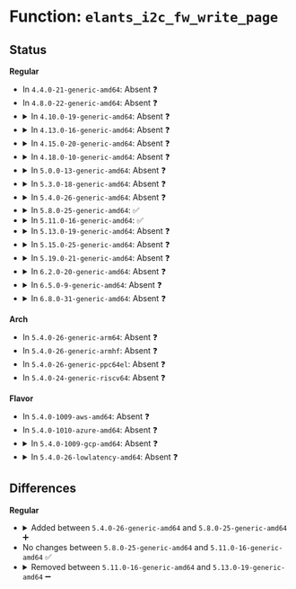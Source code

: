 # Function: <code>elants_i2c_fw_write_page</code>

## Status
<b>Regular</b>
<ul>
<li>
In <code>4.4.0-21-generic-amd64</code>: Absent ❓
</li>
<li>
In <code>4.8.0-22-generic-amd64</code>: Absent ❓
</li>
<li>
<details>
<summary>In <code>4.10.0-19-generic-amd64</code>: Absent ❓</summary>

```json
{
  "name": "elants_i2c_fw_write_page",
  "collision_type": "Unique Static",
  "inline_type": "Full",
  "funcs": [
    {
      "addr": 18446744071586188286,
      "name": "elants_i2c_fw_write_page",
      "external": false,
      "loc": "drivers/input/touchscreen/elants_i2c.c:585",
      "file": "drivers/input/touchscreen/elants_i2c.c",
      "inline": "not declared, inlined",
      "caller_inline": [
        "drivers/input/touchscreen/elants_i2c.c:write_update_fw"
      ],
      "caller_func": []
    }
  ],
  "symbols": []
}
```
</details>
</li>
<li>
<details>
<summary>In <code>4.13.0-16-generic-amd64</code>: Absent ❓</summary>

```json
{
  "name": "elants_i2c_fw_write_page",
  "collision_type": "Unique Static",
  "inline_type": "Full",
  "funcs": [
    {
      "addr": 18446744071586276400,
      "name": "elants_i2c_fw_write_page",
      "external": false,
      "loc": "drivers/input/touchscreen/elants_i2c.c:585",
      "file": "drivers/input/touchscreen/elants_i2c.c",
      "inline": "not declared, inlined",
      "caller_inline": [
        "drivers/input/touchscreen/elants_i2c.c:write_update_fw"
      ],
      "caller_func": []
    }
  ],
  "symbols": []
}
```
</details>
</li>
<li>
<details>
<summary>In <code>4.15.0-20-generic-amd64</code>: Absent ❓</summary>

```json
{
  "name": "elants_i2c_fw_write_page",
  "collision_type": "Unique Static",
  "inline_type": "Full",
  "funcs": [
    {
      "addr": 18446744071586739760,
      "name": "elants_i2c_fw_write_page",
      "external": false,
      "loc": "drivers/input/touchscreen/elants_i2c.c:586",
      "file": "drivers/input/touchscreen/elants_i2c.c",
      "inline": "not declared, inlined",
      "caller_inline": [
        "drivers/input/touchscreen/elants_i2c.c:write_update_fw"
      ],
      "caller_func": []
    }
  ],
  "symbols": []
}
```
</details>
</li>
<li>
<details>
<summary>In <code>4.18.0-10-generic-amd64</code>: Absent ❓</summary>

```json
{
  "name": "elants_i2c_fw_write_page",
  "collision_type": "Unique Static",
  "inline_type": "Full",
  "funcs": [
    {
      "addr": 18446744071587006096,
      "name": "elants_i2c_fw_write_page",
      "external": false,
      "loc": "drivers/input/touchscreen/elants_i2c.c:585",
      "file": "drivers/input/touchscreen/elants_i2c.c",
      "inline": "not declared, inlined",
      "caller_inline": [
        "drivers/input/touchscreen/elants_i2c.c:write_update_fw"
      ],
      "caller_func": []
    }
  ],
  "symbols": []
}
```
</details>
</li>
<li>
<details>
<summary>In <code>5.0.0-13-generic-amd64</code>: Absent ❓</summary>

```json
{
  "name": "elants_i2c_fw_write_page",
  "collision_type": "Unique Static",
  "inline_type": "Full",
  "funcs": [
    {
      "addr": 18446744071587167536,
      "name": "elants_i2c_fw_write_page",
      "external": false,
      "loc": "drivers/input/touchscreen/elants_i2c.c:586",
      "file": "drivers/input/touchscreen/elants_i2c.c",
      "inline": "not declared, inlined",
      "caller_inline": [
        "drivers/input/touchscreen/elants_i2c.c:write_update_fw"
      ],
      "caller_func": []
    }
  ],
  "symbols": []
}
```
</details>
</li>
<li>
<details>
<summary>In <code>5.3.0-18-generic-amd64</code>: Absent ❓</summary>

```json
{
  "name": "elants_i2c_fw_write_page",
  "collision_type": "Unique Static",
  "inline_type": "Full",
  "funcs": [
    {
      "addr": 18446744071587434705,
      "name": "elants_i2c_fw_write_page",
      "external": false,
      "loc": "drivers/input/touchscreen/elants_i2c.c:581",
      "file": "drivers/input/touchscreen/elants_i2c.c",
      "inline": "not declared, inlined",
      "caller_inline": [
        "drivers/input/touchscreen/elants_i2c.c:elants_i2c_do_update_firmware"
      ],
      "caller_func": []
    }
  ],
  "symbols": []
}
```
</details>
</li>
<li>
<details>
<summary>In <code>5.4.0-26-generic-amd64</code>: Absent ❓</summary>

```json
{
  "name": "elants_i2c_fw_write_page",
  "collision_type": "Unique Static",
  "inline_type": "Full",
  "funcs": [
    {
      "addr": 18446744071587637761,
      "name": "elants_i2c_fw_write_page",
      "external": false,
      "loc": "drivers/input/touchscreen/elants_i2c.c:581",
      "file": "drivers/input/touchscreen/elants_i2c.c",
      "inline": "not declared, inlined",
      "caller_inline": [
        "drivers/input/touchscreen/elants_i2c.c:elants_i2c_do_update_firmware"
      ],
      "caller_func": []
    }
  ],
  "symbols": []
}
```
</details>
</li>
<li>
<details>
<summary>In <code>5.8.0-25-generic-amd64</code>: ✅</summary>

```c
int elants_i2c_fw_write_page(struct i2c_client * client, const void * page)
```

```json
{
  "name": "elants_i2c_fw_write_page",
  "collision_type": "Unique Static",
  "inline_type": "No",
  "funcs": [
    {
      "addr": 18446744071588502441,
      "name": "elants_i2c_fw_write_page",
      "external": false,
      "loc": "drivers/input/touchscreen/elants_i2c.c:595",
      "file": "drivers/input/touchscreen/elants_i2c.c",
      "inline": "seen, unknown",
      "caller_inline": [],
      "caller_func": [
        "drivers/input/touchscreen/elants_i2c.c:elants_i2c_do_update_firmware"
      ]
    }
  ],
  "symbols": [
    {
      "addr": 18446744071588502441,
      "name": "elants_i2c_fw_write_page",
      "section": ".text",
      "bind": "STB_LOCAL",
      "size": 222
    }
  ]
}
```
</details>
</li>
<li>
<details>
<summary>In <code>5.11.0-16-generic-amd64</code>: ✅</summary>

```c
int elants_i2c_fw_write_page(struct i2c_client * client, const void * page)
```

```json
{
  "name": "elants_i2c_fw_write_page",
  "collision_type": "Unique Static",
  "inline_type": "No",
  "funcs": [
    {
      "addr": 18446744071591573483,
      "name": "elants_i2c_fw_write_page",
      "external": false,
      "loc": "drivers/input/touchscreen/elants_i2c.c:603",
      "file": "drivers/input/touchscreen/elants_i2c.c",
      "inline": "seen, unknown",
      "caller_inline": [],
      "caller_func": [
        "drivers/input/touchscreen/elants_i2c.c:elants_i2c_do_update_firmware"
      ]
    }
  ],
  "symbols": [
    {
      "addr": 18446744071591573483,
      "name": "elants_i2c_fw_write_page",
      "section": ".text",
      "bind": "STB_LOCAL",
      "size": 222
    }
  ]
}
```
</details>
</li>
<li>
<details>
<summary>In <code>5.13.0-19-generic-amd64</code>: Absent ❓</summary>

```json
{
  "name": "elants_i2c_fw_write_page",
  "collision_type": "Unique Static",
  "inline_type": "Full",
  "funcs": [
    {
      "addr": 18446744071591517689,
      "name": "elants_i2c_fw_write_page",
      "external": false,
      "loc": "drivers/input/touchscreen/elants_i2c.c:673",
      "file": "drivers/input/touchscreen/elants_i2c.c",
      "inline": "not declared, inlined",
      "caller_inline": [
        "drivers/input/touchscreen/elants_i2c.c:elants_i2c_do_update_firmware"
      ],
      "caller_func": []
    }
  ],
  "symbols": []
}
```
</details>
</li>
<li>
<details>
<summary>In <code>5.15.0-25-generic-amd64</code>: Absent ❓</summary>

```json
{
  "name": "elants_i2c_fw_write_page",
  "collision_type": "Unique Static",
  "inline_type": "Full",
  "funcs": [
    {
      "addr": 18446744071592626172,
      "name": "elants_i2c_fw_write_page",
      "external": false,
      "loc": "drivers/input/touchscreen/elants_i2c.c:686",
      "file": "drivers/input/touchscreen/elants_i2c.c",
      "inline": "not declared, inlined",
      "caller_inline": [
        "drivers/input/touchscreen/elants_i2c.c:elants_i2c_do_update_firmware"
      ],
      "caller_func": []
    }
  ],
  "symbols": []
}
```
</details>
</li>
<li>
<details>
<summary>In <code>5.19.0-21-generic-amd64</code>: Absent ❓</summary>

```json
{
  "name": "elants_i2c_fw_write_page",
  "collision_type": "Unique Static",
  "inline_type": "Full",
  "funcs": [
    {
      "addr": 18446744071594509918,
      "name": "elants_i2c_fw_write_page",
      "external": false,
      "loc": "drivers/input/touchscreen/elants_i2c.c:686",
      "file": "drivers/input/touchscreen/elants_i2c.c",
      "inline": "not declared, inlined",
      "caller_inline": [
        "drivers/input/touchscreen/elants_i2c.c:elants_i2c_do_update_firmware"
      ],
      "caller_func": []
    }
  ],
  "symbols": []
}
```
</details>
</li>
<li>
<details>
<summary>In <code>6.2.0-20-generic-amd64</code>: Absent ❓</summary>

```json
{
  "name": "elants_i2c_fw_write_page",
  "collision_type": "Unique Static",
  "inline_type": "Full",
  "funcs": [
    {
      "addr": 18446744071592174911,
      "name": "elants_i2c_fw_write_page",
      "external": false,
      "loc": "drivers/input/touchscreen/elants_i2c.c:686",
      "file": "drivers/input/touchscreen/elants_i2c.c",
      "inline": "not declared, inlined",
      "caller_inline": [
        "drivers/input/touchscreen/elants_i2c.c:elants_i2c_do_update_firmware"
      ],
      "caller_func": []
    }
  ],
  "symbols": []
}
```
</details>
</li>
<li>
<details>
<summary>In <code>6.5.0-9-generic-amd64</code>: Absent ❓</summary>

```json
{
  "name": "elants_i2c_fw_write_page",
  "collision_type": "Unique Static",
  "inline_type": "Full",
  "funcs": [
    {
      "addr": 18446744071592598484,
      "name": "elants_i2c_fw_write_page",
      "external": false,
      "loc": "drivers/input/touchscreen/elants_i2c.c:686",
      "file": "drivers/input/touchscreen/elants_i2c.c",
      "inline": "not declared, inlined",
      "caller_inline": [
        "drivers/input/touchscreen/elants_i2c.c:elants_i2c_do_update_firmware"
      ],
      "caller_func": []
    }
  ],
  "symbols": []
}
```
</details>
</li>
<li>
<details>
<summary>In <code>6.8.0-31-generic-amd64</code>: Absent ❓</summary>

```json
{
  "name": "elants_i2c_fw_write_page",
  "collision_type": "Unique Static",
  "inline_type": "Full",
  "funcs": [
    {
      "addr": 18446744071593343188,
      "name": "elants_i2c_fw_write_page",
      "external": false,
      "loc": "drivers/input/touchscreen/elants_i2c.c:686",
      "file": "drivers/input/touchscreen/elants_i2c.c",
      "inline": "not declared, inlined",
      "caller_inline": [
        "drivers/input/touchscreen/elants_i2c.c:elants_i2c_do_update_firmware"
      ],
      "caller_func": []
    }
  ],
  "symbols": []
}
```
</details>
</li>
</ul>
<b>Arch</b>
<ul>
<li>
In <code>5.4.0-26-generic-arm64</code>: Absent ❓
</li>
<li>
In <code>5.4.0-26-generic-armhf</code>: Absent ❓
</li>
<li>
In <code>5.4.0-26-generic-ppc64el</code>: Absent ❓
</li>
<li>
In <code>5.4.0-24-generic-riscv64</code>: Absent ❓
</li>
</ul>
<b>Flavor</b>
<ul>
<li>
In <code>5.4.0-1009-aws-amd64</code>: Absent ❓
</li>
<li>
In <code>5.4.0-1010-azure-amd64</code>: Absent ❓
</li>
<li>
<details>
<summary>In <code>5.4.0-1009-gcp-amd64</code>: Absent ❓</summary>

```json
{
  "name": "elants_i2c_fw_write_page",
  "collision_type": "Unique Static",
  "inline_type": "Full",
  "funcs": [
    {
      "addr": 18446744071587589009,
      "name": "elants_i2c_fw_write_page",
      "external": false,
      "loc": "drivers/input/touchscreen/elants_i2c.c:581",
      "file": "drivers/input/touchscreen/elants_i2c.c",
      "inline": "not declared, inlined",
      "caller_inline": [
        "drivers/input/touchscreen/elants_i2c.c:elants_i2c_do_update_firmware"
      ],
      "caller_func": []
    }
  ],
  "symbols": []
}
```
</details>
</li>
<li>
<details>
<summary>In <code>5.4.0-26-lowlatency-amd64</code>: Absent ❓</summary>

```json
{
  "name": "elants_i2c_fw_write_page",
  "collision_type": "Unique Static",
  "inline_type": "Full",
  "funcs": [
    {
      "addr": 18446744071587699905,
      "name": "elants_i2c_fw_write_page",
      "external": false,
      "loc": "drivers/input/touchscreen/elants_i2c.c:581",
      "file": "drivers/input/touchscreen/elants_i2c.c",
      "inline": "not declared, inlined",
      "caller_inline": [
        "drivers/input/touchscreen/elants_i2c.c:elants_i2c_do_update_firmware"
      ],
      "caller_func": []
    }
  ],
  "symbols": []
}
```
</details>
</li>
</ul>

## Differences
<b>Regular</b>
<ul>
<li>
<details>
<summary>Added between <code>5.4.0-26-generic-amd64</code> and <code>5.8.0-25-generic-amd64</code> ➕</summary>

```c
int elants_i2c_fw_write_page(struct i2c_client * client, const void * page)
```
</details>
</li>
<li>
No changes between <code>5.8.0-25-generic-amd64</code> and <code>5.11.0-16-generic-amd64</code> ✅
</li>
<li>
<details>
<summary>Removed between <code>5.11.0-16-generic-amd64</code> and <code>5.13.0-19-generic-amd64</code> ➖</summary>

```c
int elants_i2c_fw_write_page(struct i2c_client * client, const void * page)
```
</details>
</li>
</ul>
